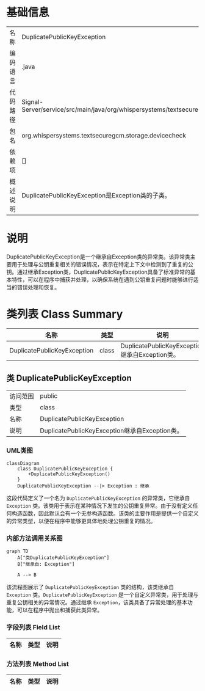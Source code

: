 # 基础信息

|      |      |
|------|------|
| 名称 | DuplicatePublicKeyException |
| 编码语言 | .java |
| 代码路径 | Signal-Server/service/src/main/java/org/whispersystems/textsecuregcm/storage/devicecheck/DuplicatePublicKeyException.java |
| 包名 | org.whispersystems.textsecuregcm.storage.devicecheck |
| 依赖项 | [] |
| 概述说明 | DuplicatePublicKeyException是Exception类的子类。 |

# 说明

DuplicatePublicKeyException是一个继承自Exception类的异常类。该异常类主要用于处理与公钥重复相关的错误情况，表示在特定上下文中检测到了重复的公钥。通过继承Exception类，DuplicatePublicKeyException具备了标准异常的基本特性，可以在程序中捕获并处理，以确保系统在遇到公钥重复问题时能够进行适当的错误处理和恢复。

# 类列表 Class Summary

| 名称   | 类型  | 说明 |
|-------|------|-------------|
| DuplicatePublicKeyException | class | DuplicatePublicKeyException继承自Exception类。 |



## 类 DuplicatePublicKeyException

|      |      |
|------|------|
| 访问范围 | public |
| 类型 | class |
| 名称 | DuplicatePublicKeyException |
| 说明 | DuplicatePublicKeyException继承自Exception类。 |


### UML类图

```mermaid
classDiagram
    class DuplicatePublicKeyException {
        +DuplicatePublicKeyException()
    }
    DuplicatePublicKeyException --|> Exception : 继承
```

这段代码定义了一个名为 `DuplicatePublicKeyException` 的异常类，它继承自 `Exception` 类。该类用于表示在某种情况下发生的公钥重复异常。由于没有定义任何构造函数，因此默认会有一个无参构造函数。该类的主要作用是提供一个自定义的异常类型，以便在程序中能够更具体地处理公钥重复的情况。


### 内部方法调用关系图

```mermaid
graph TD
    A["类DuplicatePublicKeyException"]
    B["继承自: Exception"]

    A --> B
```

该流程图展示了 `DuplicatePublicKeyException` 类的结构，该类继承自 `Exception` 类。`DuplicatePublicKeyException` 是一个自定义异常类，用于处理与重复公钥相关的异常情况。通过继承 `Exception`，该类具备了异常处理的基本功能，可以在程序中抛出和捕获此类异常。

### 字段列表 Field List

| 名称  | 类型  | 说明 |
|-------|-------|------|

### 方法列表 Method List

| 名称  | 类型  | 说明 |
|-------|-------|------|





